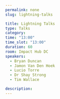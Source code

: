 ```yaml
---
permalink: none
slug: lightning-talks

title: Lightning Talks
type: Talks
category:
time: "13:00"
time_slot: "13:00"
duration: 60
room: Impact Hub DC
speakers:
  - Bryan Duncan
  - Jamon Van Den Hoek
  - Lucio Torre
  - Dr Shay Strong
  - Tim Wallace

description:
---
```

